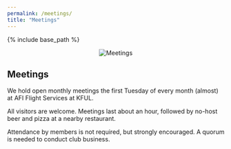 ```yaml
---
permalink: /meetings/
title: "Meetings"
---
```


{% include base_path %}

<center><img src="{{ base_path }}/images/se/Meeting-eagles2.jpg" alt="Meetings" /></center>

## Meetings

We hold open monthly meetings the first Tuesday of every month (almost) at AFI Flight Services at KFUL.

All visitors are welcome. Meetings last about an hour, followed by no-host beer and pizza at a nearby restaurant.

Attendance by members is not required, but strongly encouraged. A quorum is needed to conduct club business.
